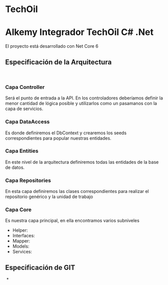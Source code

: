 # TechOil
# Alkemy Integrador TechOil C# .Net
El proyecto está desarrollado con Net Core 6
​
## **Especificación de la Arquitectura**
​
### **Capa Controller**
Será el punto de entrada a la API. En los controladores deberíamos definir la menor cantidad de lógica posible y utilizarlos como un pasamanos con la capa de servicios.
​
### **Capa DataAccess**
Es donde definiremos el DbContext y crearemos los seeds correspondientes para popular nuestras entidades.
​
### **Capa Entities**
En este nivel de la arquitectura definiremos todas las entidades de la base de datos.
​
### **Capa Repositories**
En esta capa definiremos las clases correspondientes para realizar el repositorio genérico y la unidad de trabajo
​
### **Capa Core**
Es nuestra capa principal, en ella encontramos varios subniveles

*	Helper: 
*	Interfaces: 
*	Mapper: 
*	Models: 
*	Services: 
​
## **Especificación de GIT**
​
* 
